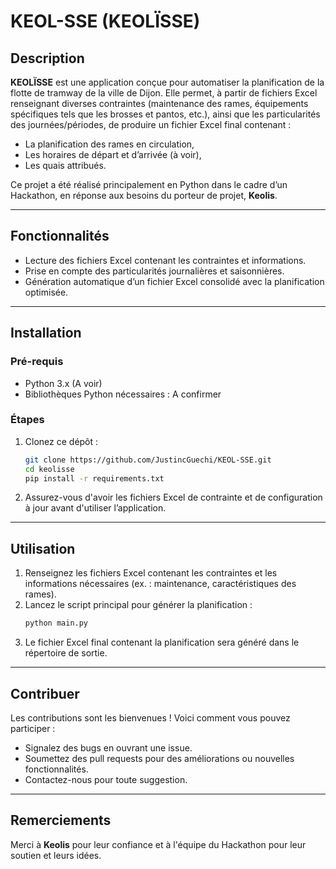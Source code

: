 # KEOL-SSE (KEOLÏSSE)

## Description
**KEOLÏSSE** est une application conçue pour automatiser la planification de la flotte de tramway de la ville de Dijon. Elle permet, à partir de fichiers Excel renseignant diverses contraintes (maintenance des rames, équipements spécifiques tels que les brosses et pantos, etc.), ainsi que les particularités des journées/périodes, de produire un fichier Excel final contenant : 
- La planification des rames en circulation,
- Les horaires de départ et d’arrivée (à voir),
- Les quais attribués.

Ce projet a été réalisé principalement en Python dans le cadre d’un Hackathon, en réponse aux besoins du porteur de projet, **Keolis**.

---

## Fonctionnalités
- Lecture des fichiers Excel contenant les contraintes et informations.
- Prise en compte des particularités journalières et saisonnières.
- Génération automatique d’un fichier Excel consolidé avec la planification optimisée.

---

## Installation
### Pré-requis
- Python 3.x (A voir)
- Bibliothèques Python nécessaires :
  A confirmer

### Étapes
1. Clonez ce dépôt :
   ```bash
   git clone https://github.com/JustincGuechi/KEOL-SSE.git
   cd keolisse
   pip install -r requirements.txt
   ```
2. Assurez-vous d'avoir les fichiers Excel de contrainte et de configuration à jour avant d'utiliser l’application.

---

## Utilisation
1. Renseignez les fichiers Excel contenant les contraintes et les informations nécessaires (ex. : maintenance, caractéristiques des rames).
2. Lancez le script principal pour générer la planification :
   ```bash
   python main.py
   ```
3. Le fichier Excel final contenant la planification sera généré dans le répertoire de sortie.

---

## Contribuer
Les contributions sont les bienvenues ! Voici comment vous pouvez participer :
- Signalez des bugs en ouvrant une issue.
- Soumettez des pull requests pour des améliorations ou nouvelles fonctionnalités.
- Contactez-nous pour toute suggestion.

---


## Remerciements
Merci à **Keolis** pour leur confiance et à l'équipe du Hackathon pour leur soutien et leurs idées.
